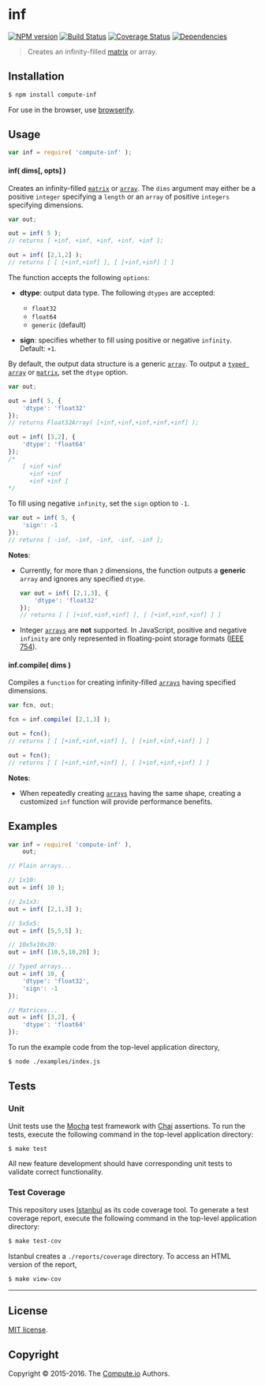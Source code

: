 inf
===
[![NPM version][npm-image]][npm-url] [![Build Status][travis-image]][travis-url] [![Coverage Status][coverage-image]][coverage-url] [![Dependencies][dependencies-image]][dependencies-url]

> Creates an infinity-filled [matrix](https://github.com/dstructs/matrix) or array.


## Installation

``` bash
$ npm install compute-inf
```

For use in the browser, use [browserify](https://github.com/substack/node-browserify).


## Usage

``` javascript
var inf = require( 'compute-inf' );
```

#### inf( dims[, opts] )

Creates an infinity-filled [`matrix`](https://github.com/dstructs/matrix) or [`array`](https://developer.mozilla.org/en-US/docs/Web/JavaScript/Reference/Global_Objects/Array). The `dims` argument may either be a positive `integer` specifying a `length` or an `array` of positive `integers` specifying dimensions.

``` javascript
var out;

out = inf( 5 );
// returns [ +inf, +inf, +inf, +inf, +inf ];

out = inf( [2,1,2] );
// returns [ [ [+inf,+inf] ], [ [+inf,+inf] ] ]
```

The function accepts the following `options`:

*	__dtype__: output data type. The following `dtypes` are accepted:

	-	`float32`
	-	`float64`
	-	`generic` (default)
*	__sign__: specifies whether to fill using positive or negative `infinity`. Default: `+1`.

By default, the output data structure is a generic [`array`](https://developer.mozilla.org/en-US/docs/Web/JavaScript/Reference/Global_Objects/Array). To output a [`typed array`](https://developer.mozilla.org/en-US/docs/Web/JavaScript/Typed_arrays) or [`matrix`](https://github.com/dstructs/matrix), set the `dtype` option.

``` javascript
var out;

out = inf( 5, {
	'dtype': 'float32'
});
// returns Float32Array( [+inf,+inf,+inf,+inf,+inf] );

out = inf( [3,2], {
	'dtype': 'float64'
});
/*
	[ +inf +inf
	  +inf +inf
	  +inf +inf ]
*/
```

To fill using negative `infinity`, set the `sign` option to `-1`.

``` javascript
var out = inf( 5, {
	'sign': -1
});
// returns [ -inf, -inf, -inf, -inf, -inf ];
```

__Notes__:
*	Currently, for more than `2` dimensions, the function outputs a __generic__ `array` and ignores any specified `dtype`.

	``` javascript
	var out = inf( [2,1,3], {
		'dtype': 'float32'
	});
	// returns [ [ [+inf,+inf,+inf] ], [ [+inf,+inf,+inf] ] ]
	```
*	Integer [`arrays`](https://developer.mozilla.org/en-US/docs/Web/JavaScript/Typed_arrays) are __not__ supported. In JavaScript, positive and negative `infinity` are only represented in floating-point storage formats ([IEEE 754](https://en.wikipedia.org/wiki/IEEE_floating_point)).


#### inf.compile( dims )

Compiles a `function` for creating infinity-filled [`arrays`](https://developer.mozilla.org/en-US/docs/Web/JavaScript/Reference/Global_Objects/Array) having specified dimensions.

``` javascript
var fcn, out;

fcn = inf.compile( [2,1,3] );

out = fcn();
// returns [ [ [+inf,+inf,+inf] ], [ [+inf,+inf,+inf] ] ]

out = fcn();
// returns [ [ [+inf,+inf,+inf] ], [ [+inf,+inf,+inf] ] ]
```

__Notes__:
*	When repeatedly creating [`arrays`](https://developer.mozilla.org/en-US/docs/Web/JavaScript/Reference/Global_Objects/Array) having the same shape, creating a customized `inf` function will provide performance benefits.




## Examples

``` javascript
var inf = require( 'compute-inf' ),
	out;

// Plain arrays...

// 1x10:
out = inf( 10 );

// 2x1x3:
out = inf( [2,1,3] );

// 5x5x5:
out = inf( [5,5,5] );

// 10x5x10x20:
out = inf( [10,5,10,20] );

// Typed arrays...
out = inf( 10, {
	'dtype': 'float32',
	'sign': -1
});

// Matrices...
out = inf( [3,2], {
	'dtype': 'float64'
});
```

To run the example code from the top-level application directory,

``` bash
$ node ./examples/index.js
```


## Tests

### Unit

Unit tests use the [Mocha](http://mochajs.org/) test framework with [Chai](http://chaijs.com) assertions. To run the tests, execute the following command in the top-level application directory:

``` bash
$ make test
```

All new feature development should have corresponding unit tests to validate correct functionality.


### Test Coverage

This repository uses [Istanbul](https://github.com/gotwarlost/istanbul) as its code coverage tool. To generate a test coverage report, execute the following command in the top-level application directory:

``` bash
$ make test-cov
```

Istanbul creates a `./reports/coverage` directory. To access an HTML version of the report,

``` bash
$ make view-cov
```


---
## License

[MIT license](http://opensource.org/licenses/MIT).


## Copyright

Copyright &copy; 2015-2016. The [Compute.io](https://github.com/compute-io) Authors.


[npm-image]: http://img.shields.io/npm/v/compute-inf.svg
[npm-url]: https://npmjs.org/package/compute-inf

[travis-image]: http://img.shields.io/travis/compute-io/inf/master.svg
[travis-url]: https://travis-ci.org/compute-io/inf

[coverage-image]: https://img.shields.io/codecov/c/github/compute-io/inf/master.svg
[coverage-url]: https://codecov.io/github/compute-io/inf?branch=master

[dependencies-image]: http://img.shields.io/david/compute-io/inf.svg
[dependencies-url]: https://david-dm.org/compute-io/inf

[dev-dependencies-image]: http://img.shields.io/david/dev/compute-io/inf.svg
[dev-dependencies-url]: https://david-dm.org/dev/compute-io/inf

[github-issues-image]: http://img.shields.io/github/issues/compute-io/inf.svg
[github-issues-url]: https://github.com/compute-io/inf/issues
